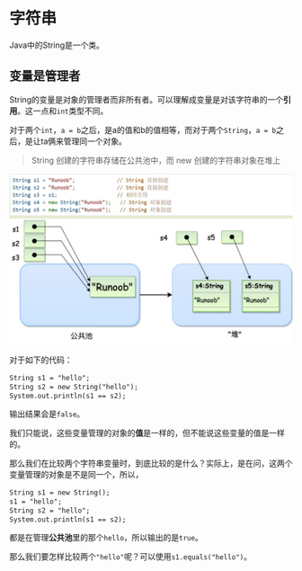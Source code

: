 # 字符串

Java中的String是一个类。

## 变量是管理者

String的变量是对象的管理者而非所有者。可以理解成变量是对该字符串的一个**引用**。这一点和`int`类型不同。

对于两个`int`，`a = b`之后，是a的值和b的值相等，而对于两个`String`，`a = b`之后，是让ta俩来管理同一个对象。

> String 创建的字符串存储在公共池中，而 new 创建的字符串对象在堆上

![创建字符串的位置](/img/创建字符串的位置.jpg)

对于如下的代码：

```
String s1 = "hello";
String s2 = new String("hello");
System.out.println(s1 == s2);
```

输出结果会是`false`。

我们只能说，这些变量管理的对象的**值**是一样的，但不能说这些变量的值是一样的。

那么我们在比较两个字符串变量时，到底比较的是什么？实际上，是在问，这两个变量管理的对象是不是同一个，所以，

```
String s1 = new String();
s1 = "hello";
String s2 = "hello";
System.out.println(s1 == s2);
```

都是在管理**公共池**里的那个`hello`，所以输出的是`true`。

那么我们要怎样比较两个`"hello"`呢？可以使用`s1.equals("hello")`。
